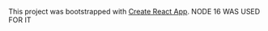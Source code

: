 This project was bootstrapped with [Create React App](https://github.com/facebook/create-react-app).
NODE 16 WAS USED FOR IT